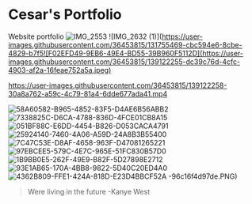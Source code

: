 # Cesar's Portfolio
Website portfolio
![IMG_2553](https://user-images.githubusercontent.com/36453815/131755463-0cd61e63-e505-459a-a1ef-d479f44d96d4.PNG)
![IMG_2632 (1)](https://user-images.githubusercontent.com/36453815/131755469-cbc594e6-8cbe-4829-b7f5![F02EFD49-9EB6-49E4-BD55-39B960F5112D](https://user-images.githubusercontent.com/36453815/139122255-dc39c76d-4cfc-4903-af2a-16feae752a5a.jpeg)


https://user-images.githubusercontent.com/36453815/139122258-30a8a762-a59c-4c79-81a4-6dde677ada41.mp4

![58A60582-B965-4852-83F5-D4AE6B56ABB2](https://user-images.githubusercontent.com/36453815/139122261-89bfc1e7-e89b-482a-93ed-ed7206e98038.jpeg)
![7338825C-D6CA-4788-836D-4FCE01CB8A15](https://user-images.githubusercontent.com/36453815/139122263-fd546759-b3c6-4b57-8af5-de522af224c0.jpeg)
![051BF88C-E6DD-4454-B826-D053CACA4791](https://user-images.githubusercontent.com/36453815/139122266-e7930a44-9f9e-42ba-a7d3-7d62f8816846.jpeg)
![25924140-7460-4A06-A59D-24A8B3B55400](https://user-images.githubusercontent.com/36453815/139122268-7dd01e24-ba4d-4c53-ac1a-d834c3c91732.jpeg)
![7C47C53E-D8AF-4658-963F-D47081265221](https://user-images.githubusercontent.com/36453815/139122270-0fa0d817-8feb-4d8c-8451-9458350cbe2f.jpeg)
![97EBCEE5-579C-4E7C-965E-51FC830B57D0](https://user-images.githubusercontent.com/36453815/139122272-b066cc22-5a97-4772-8e75-d2baeb189490.jpeg)
![1B9BB0E5-262F-49E9-B82F-5D27898E2712](https://user-images.githubusercontent.com/36453815/139122273-3851ff47-c0c1-45e3-9f24-fae1d5fccdf1.jpeg)
![93E1AB65-170A-4BB8-9822-5D40C20ED4A0](https://user-images.githubusercontent.com/36453815/139122275-13660209-c098-497d-a2d2-4b25d4e6b07d.jpeg)
![4362B809-FFE1-424A-818D-E23D4BBCF52A](https://user-images.githubusercontent.com/36453815/139122278-079b72d0-29fd-44b6-af19-8a3ab5602240.jpeg)
-96c16f4d97de.PNG)

> Were living in the future -Kanye West
